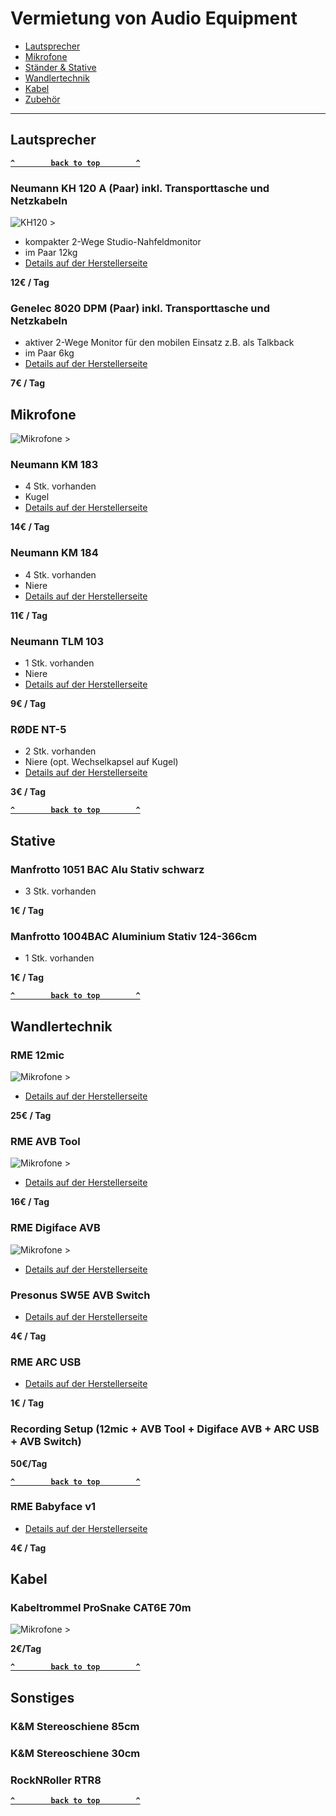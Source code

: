 # Vermietung von Audio Equipment 

- [Lautsprecher](#lautsprecher)
- [Mikrofone](#mikrofone)
- [Ständer & Stative](#stative)
- [Wandlertechnik](#wandlertechnik)
- [Kabel](#kabel)
- [Zubehör](#sonstiges)

--------------------

<!-- BEGIN GEAR LIST -->

## Lautsprecher

**[`^        back to top        ^`](#)**


### Neumann KH 120 A (Paar) inkl. Transporttasche und Netzkabeln

 ![KH120 >](assets/croenmeister/KH120.jpg) 

- kompakter 2-Wege Studio-Nahfeldmonitor
- im Paar 12kg
- [Details auf der Herstellerseite](https://de-de.neumann.com/kh-120-a-g)

**12€ / Tag**

### Genelec 8020 DPM (Paar) inkl. Transporttasche und Netzkabeln


- aktiver 2-Wege Monitor für den mobilen Einsatz z.B. als Talkback
- im Paar 6kg
- [Details auf der Herstellerseite](https://www.genelec.com/8020d)

**7€ / Tag**

## Mikrofone

![Mikrofone >](assets/croenmeister/mics.jpg)


### Neumann KM 183 
- 4 Stk. vorhanden
- Kugel
- [Details auf der Herstellerseite](https://de-de.neumann.com/km-183-series-180)

**14€ / Tag**

### Neumann KM 184
- 4 Stk. vorhanden
- Niere
- [Details auf der Herstellerseite](https://de-de.neumann.com/km-184)


**11€ / Tag**

### Neumann TLM 103
- 1 Stk. vorhanden
- Niere
- [Details auf der Herstellerseite](https://de-de.neumann.com/tlm-103)


**9€ / Tag**

### RØDE NT-5
- 2 Stk. vorhanden
- Niere (opt. Wechselkapsel auf Kugel)
- [Details auf der Herstellerseite](https://de.rode.com/microphones/nt5)

**3€ / Tag**

**[`^        back to top        ^`](#)**

## Stative

### Manfrotto 1051 BAC Alu Stativ schwarz
- 3 Stk. vorhanden

**1€ / Tag**

### Manfrotto 1004BAC Aluminium Stativ 124-366cm
- 1 Stk. vorhanden

**1€ / Tag**

**[`^        back to top        ^`](#)**

## Wandlertechnik

### RME 12mic

![Mikrofone >](assets/croenmeister/12mic.jpg)

- [Details auf der Herstellerseite](https://www.rme-audio.de/de_12mic.html)

**25€ / Tag**

### RME AVB Tool

![Mikrofone >](assets/croenmeister/kdo.jpg)

- [Details auf der Herstellerseite](https://www.rme-audio.de/de_avb-tool.html)

**16€ / Tag**

### RME Digiface AVB

![Mikrofone >](assets/croenmeister/digiface.jpg)

- [Details auf der Herstellerseite](https://www.rme-audio.de/de_digiface-avb.html)

### Presonus SW5E AVB Switch

- [Details auf der Herstellerseite](https://www.presonus.com/produkte/de/SW5E)

**4€ / Tag**

### RME ARC USB

- [Details auf der Herstellerseite](https://www.rme-audio.de/de_arc-usb.html)

**1€ / Tag**

### Recording Setup (12mic + AVB Tool + Digiface AVB + ARC USB + AVB Switch)

**50€/Tag**

**[`^        back to top        ^`](#)**

### RME Babyface v1

- [Details auf der Herstellerseite](https://archiv.rme-audio.de/products/babyface.php)

**4€ / Tag**

## Kabel



### Kabeltrommel ProSnake CAT6E 70m 

![Mikrofone >](assets/croenmeister/cat6.jpg)

**2€/Tag**

**[`^        back to top        ^`](#)**

## Sonstiges

### K&M Stereoschiene 85cm

### K&M Stereoschiene 30cm

### RockNRoller RTR8

**[`^        back to top        ^`](#)**